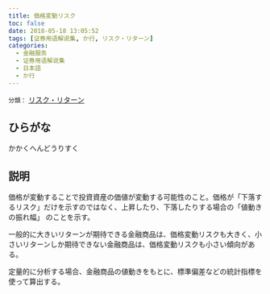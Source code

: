 ```yaml
---
title: 価格変動リスク
toc: false
date: 2018-05-18 13:05:52
tags: [证券用语解说集, か行, リスク・リターン]
categories:
  - 金融服务
  - 证券用语解说集
  - 日本語
  - か行
---
```


`分類：` [リスク・リターン](/tags/リスク・リターン/)

## ひらがな

かかくへんどうりすく

## 説明

価格が変動することで投資資産の価値が変動する可能性のこと。価格が「下落するリスク」だけを示すのではなく、上昇したり、下落したりする場合の「値動きの振れ幅」 のことを示す。

一般的に大きいリターンが期待できる金融商品は、価格変動リスクも大きく、小さいリターンしか期待できない金融商品は、価格変動リスクも小さい傾向がある。

定量的に分析する場合、金融商品の値動きをもとに、標準偏差などの統計指標を使って算出する。
